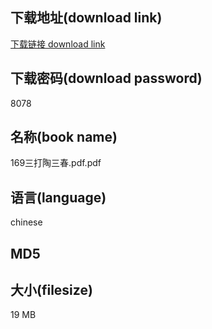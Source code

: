 ## 下载地址(download link)
[下载链接 download link](https://voluble-croquembouche-d321dc.netlify.app/?s=169%E4%B8%89%E6%89%93%E9%99%B6%E4%B8%89%E6%98%A5.pdf)

## 下载密码(download password)
8078

## 名称(book name)
169三打陶三春.pdf.pdf

## 语言(language)
chinese

## MD5


## 大小(filesize)
19 MB

